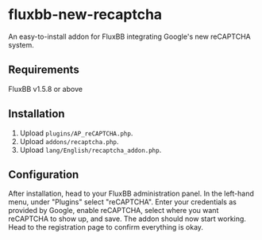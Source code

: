 # fluxbb-new-recaptcha

An easy-to-install addon for FluxBB integrating Google's new reCAPTCHA system.

## Requirements

FluxBB v1.5.8 or above

## Installation

1. Upload `plugins/AP_reCAPTCHA.php`.
2. Upload `addons/recaptcha.php`.
3. Upload `lang/English/recaptcha_addon.php`.

## Configuration

After installation, head to your FluxBB administration panel.
In the left-hand menu, under "Plugins" select "reCAPTCHA".
Enter your credentials as provided by Google, enable reCAPTCHA, select where you want reCAPTCHA to show up, and save.
The addon should now start working.
Head to the registration page to confirm everything is okay.
